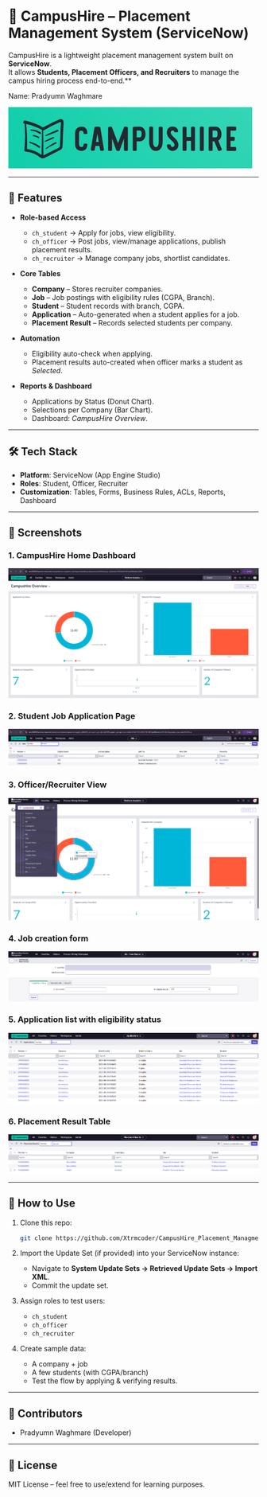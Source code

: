# 🚀 CampusHire – Placement Management System (ServiceNow)

CampusHire is a lightweight placement management system built on **ServiceNow**.  
It allows **Students, Placement Officers, and Recruiters** to manage the campus hiring process end-to-end.**

Name: Pradyumn Waghmare

![CampusHire-Pratham](https://github.com/PrathamAgrawal51/CampusHire_Placement_Managment_Using_ServiceNow/blob/b798e1e4167ac19b3c4a7d53101dac632f62d67e/Screenshots/Pratham-CampusHire.png)

---

## 🎯 Features

- **Role-based Access**
  - `ch_student` → Apply for jobs, view eligibility.
  - `ch_officer` → Post jobs, view/manage applications, publish placement results.
  - `ch_recruiter` → Manage company jobs, shortlist candidates.

- **Core Tables**
  - **Company** – Stores recruiter companies.
  - **Job** – Job postings with eligibility rules (CGPA, Branch).
  - **Student** – Student records with branch, CGPA.
  - **Application** – Auto-generated when a student applies for a job.
  - **Placement Result** – Records selected students per company.

- **Automation**
  - Eligibility auto-check when applying.
  - Placement results auto-created when officer marks a student as *Selected*.

- **Reports & Dashboard**
  - Applications by Status (Donut Chart).
  - Selections per Company (Bar Chart).
  - Dashboard: *CampusHire Overview*.

---

## 🛠 Tech Stack

- **Platform**: ServiceNow (App Engine Studio)
- **Roles**: Student, Officer, Recruiter
- **Customization**: Tables, Forms, Business Rules, ACLs, Reports, Dashboard

---

## 📸 Screenshots

### 1. CampusHire Home Dashboard
![Dashboard](https://github.com/PrathamAgrawal51/CampusHire_Placement_Managment_Using_ServiceNow/blob/b798e1e4167ac19b3c4a7d53101dac632f62d67e/Screenshots/1_Home_Dashboard.png)

### 2. Student Job Application Page
![Apply Job](https://github.com/PrathamAgrawal51/CampusHire_Placement_Managment_Using_ServiceNow/blob/b798e1e4167ac19b3c4a7d53101dac632f62d67e/Screenshots/2_Student_Job_Application.png)

### 3. Officer/Recruiter View
![Officer View](https://github.com/PrathamAgrawal51/CampusHire_Placement_Managment_Using_ServiceNow/blob/b798e1e4167ac19b3c4a7d53101dac632f62d67e/Screenshots/3_Officer_Nav_Menu.png)

### 4. Job creation form
![Job creation](https://github.com/PrathamAgrawal51/CampusHire_Placement_Managment_Using_ServiceNow/blob/b798e1e4167ac19b3c4a7d53101dac632f62d67e/Screenshots/4_Job_Form.png)

### 5. Application list with eligibility status
![Application list](https://github.com/PrathamAgrawal51/CampusHire_Placement_Managment_Using_ServiceNow/blob/b798e1e4167ac19b3c4a7d53101dac632f62d67e/Screenshots/5_Application_List.png)

### 6. Placement Result Table
![Placement Result](https://github.com/PrathamAgrawal51/CampusHire_Placement_Managment_Using_ServiceNow/blob/b798e1e4167ac19b3c4a7d53101dac632f62d67e/Screenshots/6_Placement_Result.png)

---

## 🚀 How to Use

1. Clone this repo:
   ```bash
   git clone https://github.com/Xtrmcoder/CampusHire_Placement_Managment_Using_ServiceNow
   ```

2. Import the Update Set (if provided) into your ServiceNow instance:  
   - Navigate to **System Update Sets → Retrieved Update Sets → Import XML**.  
   - Commit the update set.  

3. Assign roles to test users:
   - `ch_student`
   - `ch_officer`
   - `ch_recruiter`

4. Create sample data:
   - A company + job
   - A few students (with CGPA/branch)
   - Test the flow by applying & verifying results.

---

## 🙌 Contributors

- Pradyumn Waghmare (Developer)

---

## 📄 License

MIT License – feel free to use/extend for learning purposes.
